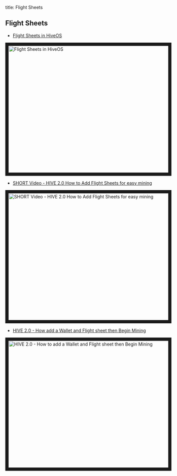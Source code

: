 title: Flight Sheets

## Flight Sheets
- <a href="https://www.youtube.com/watch?v=4si1DDsID3s">Flight Sheets in HiveOS</a>

<a href="http://www.youtube.com/watch?feature=player_embedded&v=4si1DDsID3s
" target="_blank"><img src="http://img.youtube.com/vi/4si1DDsID3s/0.jpg"
alt="Flight Sheets in HiveOS" width="630" height="400" border="10" /></a>

- <a href="https://www.youtube.com/watch?v=lHRRfa4YqyQ">SHORT Video - HIVE 2.0 How to Add Flight Sheets for easy mining</a>

<a href="http://www.youtube.com/watch?feature=player_embedded&v=lHRRfa4YqyQ
" target="_blank"><img src="http://img.youtube.com/vi/lHRRfa4YqyQ/0.jpg"
alt="SHORT Video - HIVE 2.0 How to Add Flight Sheets for easy mining" width="630" height="400" border="10" /></a>

- <a href="https://www.youtube.com/watch?v=EX6CZ29zOkE">HIVE 2.0 - How add a Wallet and Flight sheet then Begin Mining</a>

<a href="http://www.youtube.com/watch?feature=player_embedded&v=EX6CZ29zOkE
" target="_blank"><img src="http://img.youtube.com/vi/EX6CZ29zOkE/0.jpg"
alt="HIVE 2.0 - How to add a Wallet and Flight sheet then Begin Mining" width="630" height="400" border="10" /></a>
